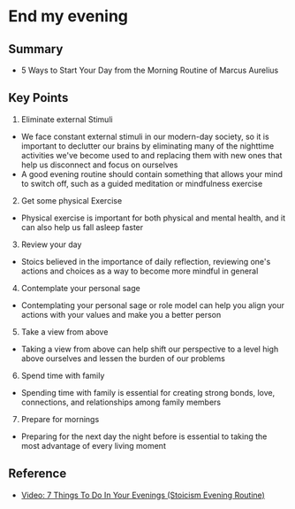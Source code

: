 # End my evening

## Summary 

- 5 Ways to Start Your Day from the Morning Routine of Marcus Aurelius

## Key Points

1. Eliminate external Stimuli
  - We face constant external stimuli in our modern-day society, so it is important to declutter our brains by eliminating many of the nighttime activities we've become used to and replacing them with new ones that help us disconnect and focus on ourselves
  - A good evening routine should contain something that allows your mind to switch off, such as a guided meditation or mindfulness exercise
2. Get some physical Exercise
  - Physical exercise is important for both physical and mental health, and it can also help us fall asleep faster
3. Review your day 
  - Stoics believed in the importance of daily reflection, reviewing one's actions and choices as a way to become more mindful in general
4. Contemplate your personal sage
  - Contemplating your personal sage or role model can help you align your actions with your values and make you a better person
5. Take a view from above
  - Taking a view from above can help shift our perspective to a level high above ourselves and lessen the burden of our problems
6. Spend time with family
  - Spending time with family is essential for creating strong bonds, love, connections, and relationships among family members
7. Prepare for mornings
  - Preparing for the next day the night before is essential to taking the most advantage of every living moment

## Reference

- [Video: 7 Things To Do In Your Evenings (Stoicism Evening Routine)](https://www.youtube.com/watch?v=AFr4z1kvGBw)
